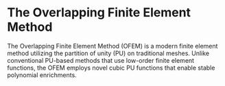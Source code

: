 # The Overlapping Finite Element Method 

The Overlapping Finite Element Method (OFEM) is a modern finite element method utilizing the partition of unity (PU) on traditional meshes. Unlike conventional PU-based methods that use low-order finite element functions, the OFEM employs novel cubic PU functions that enable stable polynomial enrichments.




